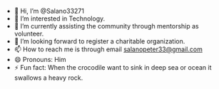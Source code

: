 - 👋 Hi, I’m @Salano33271
- 👀 I’m interested in Technology.
- 🌱 I’m currently assisting the community through mentorship as volunteer. 
- 💞️ I’m looking forward to register a charitable organization.
- 📫 How to reach me is through email salanopeter33@gmail.com
- 😄 Pronouns: Him
- ⚡ Fun fact: When the crocodile want to sink in deep sea or ocean it swallows a heavy rock.

<!---
Salano33271/Salano33271 is a ✨ special ✨ repository because its `README.md` (this file) appears on your GitHub profile.
You can click the Preview link to take a look at your changes.
--->
